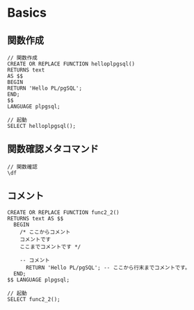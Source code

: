 # Basics


## 関数作成

```
// 関数作成
CREATE OR REPLACE FUNCTION helloplpgsql()
RETURNS text
AS $$
BEGIN
RETURN 'Hello PL/pgSQL';
END;
$$
LANGUAGE plpgsql;

// 起動
SELECT helloplpgsql();

```

## 関数確認メタコマンド

```
// 関数確認
\df

```


## コメント

```
CREATE OR REPLACE FUNCTION func2_2()
RETURNS text AS $$
  BEGIN
    /* ここからコメント
    コメントです
    ここまでコメントです */
    
    -- コメント
      RETURN 'Hello PL/pgSQL'; -- ここから行末までコメントです。
  END;
$$ LANGUAGE plpgsql;

// 起動
SELECT func2_2();
```

